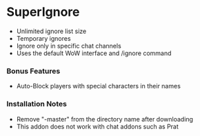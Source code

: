 # SuperIgnore
- Unlimited ignore list size
- Temporary ignores
- Ignore only in specific chat channels
- Uses the default WoW interface and /ignore command
### Bonus Features
- Auto-Block players with special characters in their names
### Installation Notes
- Remove "-master" from the directory name after downloading
- This addon does not work with chat addons such as Prat